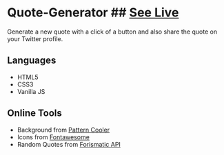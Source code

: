 # Quote-Generator ## [See Live](https://juanitafadul.github.io/quote-generator/)

Generate a new quote with a click of a button and also share the quote on your Twitter profile.


## Languages
 + HTML5
 + CSS3
 + Vanilla JS
 
## Online Tools 
+ Background from [Pattern Cooler](http://www.heropatterns.com)
+ Icons from [Fontawesome](https://fontawesome.com/)
+ Random Quotes from [Forismatic API](https://api.forismatic.com/api/1.0/?method=getQuote&lang=en&format=json)


